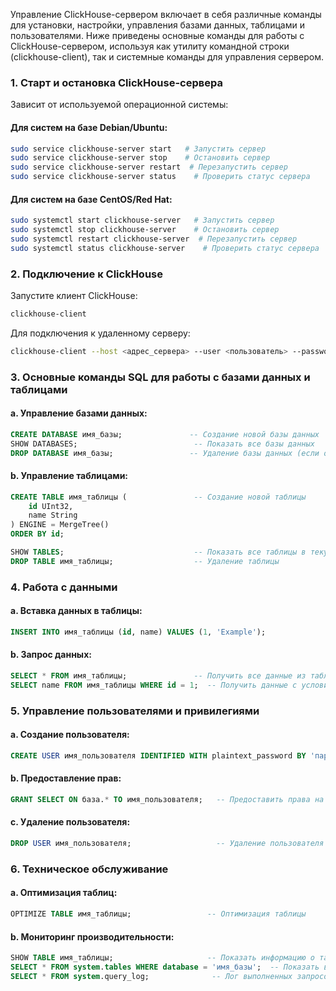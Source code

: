 Управление ClickHouse-сервером включает в себя различные команды для установки, настройки, управления базами данных, таблицами и пользователями. Ниже приведены основные команды для работы с ClickHouse-сервером, используя как утилиту командной строки (clickhouse-client), так и системные команды для управления сервером.

### 1. Старт и остановка ClickHouse-сервера

Зависит от используемой операционной системы:

#### Для систем на базе Debian/Ubuntu:
```sh
sudo service clickhouse-server start   # Запустить сервер
sudo service clickhouse-server stop    # Остановить сервер
sudo service clickhouse-server restart  # Перезапустить сервер
sudo service clickhouse-server status    # Проверить статус сервера
```

#### Для систем на базе CentOS/Red Hat:
```sh
sudo systemctl start clickhouse-server   # Запустить сервер
sudo systemctl stop clickhouse-server    # Остановить сервер
sudo systemctl restart clickhouse-server  # Перезапустить сервер
sudo systemctl status clickhouse-server    # Проверить статус сервера
```

### 2. Подключение к ClickHouse

Запустите клиент ClickHouse:
```sh
clickhouse-client
```

Для подключения к удаленному серверу:
```sh
clickhouse-client --host <адрес_сервера> --user <пользователь> --password <пароль>
```

### 3. Основные команды SQL для работы с базами данных и таблицами

#### a. Управление базами данных:
```sql
CREATE DATABASE имя_базы;               -- Создание новой базы данных
SHOW DATABASES;                          -- Показать все базы данных
DROP DATABASE имя_базы;                 -- Удаление базы данных (если она пуста)
```

#### b. Управление таблицами:
```sql
CREATE TABLE имя_таблицы (               -- Создание новой таблицы
    id UInt32,
    name String
) ENGINE = MergeTree() 
ORDER BY id;

SHOW TABLES;                             -- Показать все таблицы в текущей базе данных
DROP TABLE имя_таблицы;                  -- Удаление таблицы
```

### 4. Работа с данными

#### a. Вставка данных в таблицы:
```sql
INSERT INTO имя_таблицы (id, name) VALUES (1, 'Example');
```

#### b. Запрос данных:
```sql
SELECT * FROM имя_таблицы;               -- Получить все данные из таблицы
SELECT name FROM имя_таблицы WHERE id = 1;  -- Получить данные с условием
```

### 5. Управление пользователями и привилегиями

#### a. Создание пользователя:
```sql
CREATE USER имя_пользователя IDENTIFIED WITH plaintext_password BY 'пароль';  -- Создание пользователя
```

#### b. Предоставление прав:
```sql
GRANT SELECT ON база.* TO имя_пользователя;   -- Предоставить права на выборку
```

#### c. Удаление пользователя:
```sql
DROP USER имя_пользователя;                   -- Удаление пользователя
```

### 6. Техническое обслуживание

#### a. Оптимизация таблиц:
```sql
OPTIMIZE TABLE имя_таблицы;                 -- Оптимизация таблицы
```

#### b. Мониторинг производительности:
```sql
SHOW TABLE имя_таблицы;                     -- Показать информацию о таблице
SELECT * FROM system.tables WHERE database = 'имя_базы';  -- Показать все таблицы в базе
SELECT * FROM system.query_log;              -- Лог выполненных запросов
```

